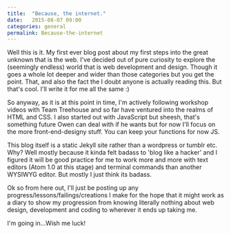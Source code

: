 ```yaml
---
title:  "Because, the internet."
date:   2015-08-07 09:00
categories: general
permalink: Because-the-internet
---
```

Well this is it. My first ever blog post about my first steps into the great unknown that is the web. I've decided out of pure curiosity to explore the (seemingly endless) world that is web development and design. Though it goes a whole lot deeper and wider than those categories but you get the point. That, and also the fact the I doubt anyone is actually reading this. But that's cool. I'll write it for me all the same :)

So anyway, as it is at this point in time, I'm actively following workshop videos with Team Treehouse and so far have ventured into the realms of HTML and CSS. I also started out with JavaScript but sheesh, that's something future Owen can deal with if he wants but for now I'll focus on the more front-end-designy stuff. You can keep your functions for now JS.

This blog itself is a static Jekyll site rather than a wordpress or tumblr etc. Why? Well mostly because it kinda felt badass to 'blog like a hacker' and I figured it will be good practice for me to work more and more with text editors (Atom 1.0 at this stage) and terminal commands than another WYSIWYG editor. But mostly I just think its badass.

Ok so from here out, I'll just be posting up any progress/lessons/failings/creations I make for the hope that it might work as a diary to show my progression from knowing literally nothing about web design, development and coding to wherever it ends up taking me.

I'm going in...Wish me luck!
